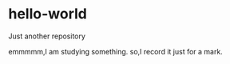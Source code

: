 # hello-world
Just another repository

emmmmm,I am studying something.
so,I record it just for a mark.
